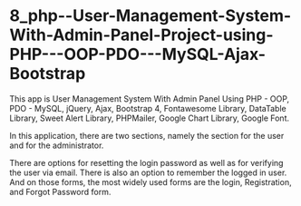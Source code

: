 # 8_php--User-Management-System-With-Admin-Panel-Project-using-PHP---OOP-PDO---MySQL-Ajax-Bootstrap
This app is User Management System With Admin Panel Using PHP - OOP, PDO - MySQL, jQuery, Ajax, Bootstrap 4, Fontawesome Library, DataTable Library, Sweet Alert   Library, PHPMailer, Google Chart Library, Google Font.

 
 In this application, there are two sections, namely the section for the user and for the administrator.
 
 There are options for resetting the login password as well as for verifying the user via email. There is also an option to remember the logged in user.
 And on those forms, the most widely used forms are the login, Registration, and Forgot Password form.
